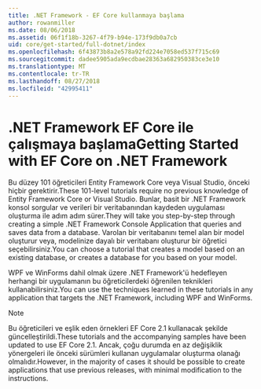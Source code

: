 ```yaml
---
title: .NET Framework - EF Core kullanmaya başlama
author: rowanmiller
ms.date: 08/06/2018
ms.assetid: 06f1f18b-3267-4f79-b94e-173f9db0a7cb
uid: core/get-started/full-dotnet/index
ms.openlocfilehash: 6f43873b8a2e578a92fd224e7058ed537f715c69
ms.sourcegitcommit: dadee5905ada9ecdbae28363a682950383ce3e10
ms.translationtype: MT
ms.contentlocale: tr-TR
ms.lasthandoff: 08/27/2018
ms.locfileid: "42995411"
---
```

# <a name="getting-started-with-ef-core-on-net-framework"></a><span data-ttu-id="3ac22-102">.NET Framework EF Core ile çalışmaya başlama</span><span class="sxs-lookup"><span data-stu-id="3ac22-102">Getting Started with EF Core on .NET Framework</span></span>

<span data-ttu-id="3ac22-103">Bu düzey 101 öğreticileri Entity Framework Core veya Visual Studio, önceki hiçbir gerektirir.</span><span class="sxs-lookup"><span data-stu-id="3ac22-103">These 101-level tutorials require no previous knowledge of Entity Framework Core or Visual Studio.</span></span> <span data-ttu-id="3ac22-104">Bunlar, basit bir .NET Framework konsol sorgular ve verileri bir veritabanından kaydeden uygulaması oluşturma ile adım adım sürer.</span><span class="sxs-lookup"><span data-stu-id="3ac22-104">They will take you step-by-step through creating a simple .NET Framework Console Application that queries and saves data from a database.</span></span> <span data-ttu-id="3ac22-105">Varolan bir veritabanını temel alan bir model oluşturur veya, modelinize dayalı bir veritabanı oluşturur bir öğretici seçebilirsiniz.</span><span class="sxs-lookup"><span data-stu-id="3ac22-105">You can choose a tutorial that creates a model based on an existing database, or creates a database for you based on your model.</span></span>

<span data-ttu-id="3ac22-106">WPF ve WinForms dahil olmak üzere .NET Framework'ü hedefleyen herhangi bir uygulamanın bu öğreticilerdeki öğrenilen teknikleri kullanabilirsiniz.</span><span class="sxs-lookup"><span data-stu-id="3ac22-106">You can use the techniques learned in these tutorials in any application that targets the .NET Framework, including WPF and WinForms.</span></span>

> [!NOTE]  
> <span data-ttu-id="3ac22-107">Bu öğreticileri ve eşlik eden örnekleri EF Core 2.1 kullanacak şekilde güncelleştirildi.</span><span class="sxs-lookup"><span data-stu-id="3ac22-107">These tutorials and the accompanying samples have been updated to use EF Core 2.1.</span></span> <span data-ttu-id="3ac22-108">Ancak, çoğu durumda en az değişiklik yönergeleri ile önceki sürümleri kullanan uygulamalar oluşturma olanağı olmalıdır.</span><span class="sxs-lookup"><span data-stu-id="3ac22-108">However, in the majority of cases it should be possible to create applications that use previous releases, with minimal modification to the instructions.</span></span>
